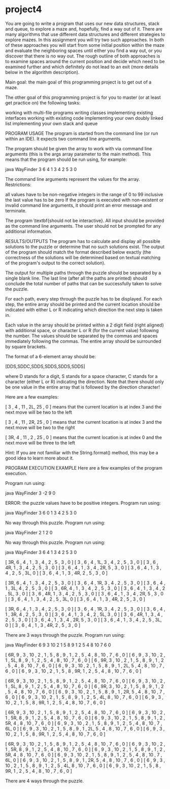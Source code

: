 # project4
You are going to write a program that uses our new data structures, stack and queue, to explore a maze and, hopefully, find a way out of it. There are many algorithms that use different data structures and different strategies to explore mazes. In this assignment you will try two such approaches. In both of these approaches you will start from some initial position within the maze and evaluate the neighboring spaces until either you find a way out, or you discover that there is no way out. The rough outline of both approaches is to examine spaces around the current position and decide which need to be examined further and which definitely do not lead to an exit (more details below in the algorithm description).


Main goal: the main goal of this programming project is to get out of a maze.

The other goal of this programming project is for you to master (or at least get practice on) the following tasks:

working with multi-file programs
writing classes
implementing existing interfaces
working with existing code
implementing your own doubly linked list
implementing your own stack and queue

PROGRAM USAGE
The program is started from the command line (or run within an IDE). It expects two command line arguments.

The program should be given the array to work with via command line arguments (this is the args array parameter to the main method). This means that the program should be run using, for example:

java WayFinder 3 6 4 1 3 4 2 5 3 0

The command line arguments represent the values for the array. Restrictions:

all values have to be non-negative integers in the range of 0 to 99 inclusive
the last value has to be zero
If the program is executed with non-existent or invalid command line arguments, it should print an error message and terminate.

The program \textbf{should not be interactive}. All input should be provided as the command line arguments. The user should not be prompted for any additional information.

RESULTS/OUTPUTS
The program has to calculate and display all possible solutions to the puzzle or determine that no such solutions exist. The output of the program should match the format described below exactly (the correctness of the solutions will be determined based on textual matching of the program's output to the correct solution).

The output for multiple paths through the puzzle should be separated by a single blank line. The last line (after all the paths are printed) should conclude the total number of paths that can be successfully taken to solve the puzzle.

For each path, every step through the puzzle has to be displayed. For each step, the entire array should be printed and the current location should be indicated with either L or R indicating which direction the next step is taken in.

Each value in the array should be printed within a 2 digit field (right aligned) with additional space, or character L or R (for the current value) following the number. The values should be separated by the commas and spaces immediately following the commas. The entire array should be surrounded by square brackets.

The format of a 6-element array should be:

[DDS,SDDC,SDDS,SDDS,SDDS,SDDS]

where D stands for a digit, S stands for a space character, C stands for a character (either L or R) indicating the direction. Note that there should only be one value in the entire array that is followed by the direction character!

Here are a few examples:

[ 3 , 4 , 11 , 2L, 25 , 0 ] means that the current location is at index 3 and the next move will be two to the left

[ 3 , 4 , 11 , 2R, 25 , 0 ] means that the current location is at index 3 and the next move will be two to the right

[ 3R, 4 , 11 , 2 , 25 , 0 ] means that the current location is at index 0 and the next move will be three to the left

Hint: If you are not familiar with the String.format() method, this may be a good idea to learn more about it.

PROGRAM EXECUTION EXAMPLE
Here are a few examples of the program execution.

Program run using:

java WayFinder 3 -2 9 0

ERROR: the puzzle values have to be positive integers.
Program run using:

java WayFinder 3 6 0 1 3 4 2 5 3 0

No way through this puzzle.
Program run using:

java WayFinder 2 1 2 0

No way through this puzzle.
Program run using:

java WayFinder 3 6 4 1 3 4 2 5 3 0

[ 3R,  6 ,  4 ,  1 ,  3 ,  4 ,  2 ,  5 ,  3 ,  0 ]
[ 3 ,  6 ,  4 ,  1L,  3 ,  4 ,  2 ,  5 ,  3 ,  0 ]
[ 3 ,  6 ,  4R,  1 ,  3 ,  4 ,  2 ,  5 ,  3 ,  0 ]
[ 3 ,  6 ,  4 ,  1 ,  3 ,  4 ,  2R,  5 ,  3 ,  0 ]
[ 3 ,  6 ,  4 ,  1 ,  3 ,  4 ,  2 ,  5 ,  3L,  0 ]
[ 3 ,  6 ,  4 ,  1 ,  3 ,  4R,  2 ,  5 ,  3 ,  0 ]

[ 3R,  6 ,  4 ,  1 ,  3 ,  4 ,  2 ,  5 ,  3 ,  0 ]
[ 3 ,  6 ,  4 ,  1R,  3 ,  4 ,  2 ,  5 ,  3 ,  0 ]
[ 3 ,  6 ,  4 ,  1 ,  3L,  4 ,  2 ,  5 ,  3 ,  0 ]
[ 3 ,  6R,  4 ,  1 ,  3 ,  4 ,  2 ,  5 ,  3 ,  0 ]
[ 3 ,  6 ,  4 ,  1 ,  3 ,  4 ,  2 ,  5L,  3 ,  0 ]
[ 3 ,  6 ,  4R,  1 ,  3 ,  4 ,  2 ,  5 ,  3 ,  0 ]
[ 3 ,  6 ,  4 ,  1 ,  3 ,  4 ,  2R,  5 ,  3 ,  0 ]
[ 3 ,  6 ,  4 ,  1 ,  3 ,  4 ,  2 ,  5 ,  3L,  0 ]
[ 3 ,  6 ,  4 ,  1 ,  3 ,  4R,  2 ,  5 ,  3 ,  0 ]

[ 3R,  6 ,  4 ,  1 ,  3 ,  4 ,  2 ,  5 ,  3 ,  0 ]
[ 3 ,  6 ,  4 ,  1R,  3 ,  4 ,  2 ,  5 ,  3 ,  0 ]
[ 3 ,  6 ,  4 ,  1 ,  3R,  4 ,  2 ,  5 ,  3 ,  0 ]
[ 3 ,  6 ,  4 ,  1 ,  3 ,  4 ,  2 ,  5L,  3 ,  0 ]
[ 3 ,  6 ,  4R,  1 ,  3 ,  4 ,  2 ,  5 ,  3 ,  0 ]
[ 3 ,  6 ,  4 ,  1 ,  3 ,  4 ,  2R,  5 ,  3 ,  0 ]
[ 3 ,  6 ,  4 ,  1 ,  3 ,  4 ,  2 ,  5 ,  3L,  0 ]
[ 3 ,  6 ,  4 ,  1 ,  3 ,  4R,  2 ,  5 ,  3 ,  0 ]

There are 3 ways through the puzzle.
Program run using:

java WayFinder 6 9 3 10 2 1 5 8 9 1 2 5 4 8 10 7 6 0

[ 6R,  9 ,  3 , 10 ,  2 ,  1 ,  5 ,  8 ,  9 ,  1 ,  2 ,  5 ,  4 ,  8 , 10 ,  7 ,  6 ,  0 ]
[ 6 ,  9 ,  3 , 10 ,  2 ,  1 ,  5L,  8 ,  9 ,  1 ,  2 ,  5 ,  4 ,  8 , 10 ,  7 ,  6 ,  0 ]
[ 6 ,  9R,  3 , 10 ,  2 ,  1 ,  5 ,  8 ,  9 ,  1 ,  2 ,  5 ,  4 ,  8 , 10 ,  7 ,  6 ,  0 ]
[ 6 ,  9 ,  3 , 10 ,  2 ,  1 ,  5 ,  8 ,  9 ,  1 ,  2L,  5 ,  4 ,  8 , 10 ,  7 ,  6 ,  0 ]
[ 6 ,  9 ,  3 , 10 ,  2 ,  1 ,  5 ,  8 ,  9R,  1 ,  2 ,  5 ,  4 ,  8 , 10 ,  7 ,  6 ,  0 ]

[ 6R,  9 ,  3 , 10 ,  2 ,  1 ,  5 ,  8 ,  9 ,  1 ,  2 ,  5 ,  4 ,  8 , 10 ,  7 ,  6 ,  0 ]
[ 6 ,  9 ,  3 , 10 ,  2 ,  1 ,  5L,  8 ,  9 ,  1 ,  2 ,  5 ,  4 ,  8 , 10 ,  7 ,  6 ,  0 ]
[ 6 ,  9R,  3 , 10 ,  2 ,  1 ,  5 ,  8 ,  9 ,  1 ,  2 ,  5 ,  4 ,  8 , 10 ,  7 ,  6 ,  0 ]
[ 6 ,  9 ,  3 , 10 ,  2 ,  1 ,  5 ,  8 ,  9 ,  1 ,  2R,  5 ,  4 ,  8 , 10 ,  7 ,  6 ,  0 ]
[ 6 ,  9 ,  3 , 10 ,  2 ,  1 ,  5 ,  8 ,  9 ,  1 ,  2 ,  5 ,  4L,  8 , 10 ,  7 ,  6 ,  0 ]
[ 6 ,  9 ,  3 , 10 ,  2 ,  1 ,  5 ,  8 ,  9R,  1 ,  2 ,  5 ,  4 ,  8 , 10 ,  7 ,  6 ,  0 ]

[ 6R,  9 ,  3 , 10 ,  2 ,  1 ,  5 ,  8 ,  9 ,  1 ,  2 ,  5 ,  4 ,  8 , 10 ,  7 ,  6 ,  0 ]
[ 6 ,  9 ,  3 , 10 ,  2 ,  1 ,  5R,  8 ,  9 ,  1 ,  2 ,  5 ,  4 ,  8 , 10 ,  7 ,  6 ,  0 ]
[ 6 ,  9 ,  3 , 10 ,  2 ,  1 ,  5 ,  8 ,  9 ,  1 ,  2 ,  5R,  4 ,  8 , 10 ,  7 ,  6 ,  0 ]
[ 6 ,  9 ,  3 , 10 ,  2 ,  1 ,  5 ,  8 ,  9 ,  1 ,  2 ,  5 ,  4 ,  8 , 10 ,  7 ,  6L,  0 ]
[ 6 ,  9 ,  3 , 10 ,  2 ,  1 ,  5 ,  8 ,  9 ,  1 ,  2L,  5 ,  4 ,  8 , 10 ,  7 ,  6 ,  0 ]
[ 6 ,  9 ,  3 , 10 ,  2 ,  1 ,  5 ,  8 ,  9R,  1 ,  2 ,  5 ,  4 ,  8 , 10 ,  7 ,  6 ,  0 ]

[ 6R,  9 ,  3 , 10 ,  2 ,  1 ,  5 ,  8 ,  9 ,  1 ,  2 ,  5 ,  4 ,  8 , 10 ,  7 ,  6 ,  0 ]
[ 6 ,  9 ,  3 , 10 ,  2 ,  1 ,  5R,  8 ,  9 ,  1 ,  2 ,  5 ,  4 ,  8 , 10 ,  7 ,  6 ,  0 ]
[ 6 ,  9 ,  3 , 10 ,  2 ,  1 ,  5 ,  8 ,  9 ,  1 ,  2 ,  5R,  4 ,  8 , 10 ,  7 ,  6 ,  0 ]
[ 6 ,  9 ,  3 , 10 ,  2 ,  1 ,  5 ,  8 ,  9 ,  1 ,  2 ,  5 ,  4 ,  8 , 10 ,  7 ,  6L,  0 ]
[ 6 ,  9 ,  3 , 10 ,  2 ,  1 ,  5 ,  8 ,  9 ,  1 ,  2R,  5 ,  4 ,  8 , 10 ,  7 ,  6 ,  0 ]
[ 6 ,  9 ,  3 , 10 ,  2 ,  1 ,  5 ,  8 ,  9 ,  1 ,  2 ,  5 ,  4L,  8 , 10 ,  7 ,  6 ,  0 ]
[ 6 ,  9 ,  3 , 10 ,  2 ,  1 ,  5 ,  8 ,  9R,  1 ,  2 ,  5 ,  4 ,  8 , 10 ,  7 ,  6 ,  0 ]

There are 4 ways through the puzzle.

